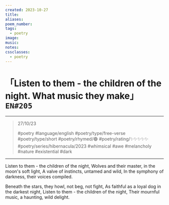 ```yaml
---
created: 2023-10-27
title:
aliases:
poem_number:
tags:
  - poetry
image:
music:
notes:
cssclasses:
  - poetry
---
```

# 「Listen to them - the children of the night. What music they make」 `EN#205`

---

> 27/10/23
> 
> #poetry 
> #language/english 
> #poetry/type/free-verse #poetry/type/short 
> #poetry/rhymed/🟢 
> #poetry/rating/✨✨✨✨✨ 
> #poetry/series/hibernacula/2023 #whimsical #awe #melancholy #nature #existential #dark 

---

Listen to them - the children of the night,
Wolves and their master, in the moon's soft light,
A valve of instincts, untamed and wild,
In the symphony of darkness, their voices compiled.

Beneath the stars, they howl, not beg, not fight,
As faithful as a loyal dog in the darkest night,
Listen to them - the children of the night,
Their mournful music, a haunting, wild delight.